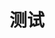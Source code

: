 # 测试

<!-- <ClientOnly>
  <div class="element-carousel">
    <el-carousel indicator-position="inside" motion-blur=true style="margin-top: 20;">
      <el-carousel-item v-for="(item, index) in items" :key="index">
        <img :src="item.src" alt="slide" style="width: 100%; height: auto;">
      </el-carousel-item>
    </el-carousel>
  </div>

  <script setup>
  import { ref } from 'vue';
  const items = [
    { src: 'https://img-1255332810.cos.ap-chengdu.myqcloud.com/Snipaste_2024-07-25_13-13-51_L15NtG.jpg' },
    { src: 'https://img-1255332810.cos.ap-chengdu.myqcloud.com/3Ihvmm_vqfQe0.png' },
  ];
  </script>
</ClientOnly> -->